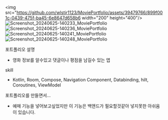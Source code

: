 <img src="https://github.com/wlstjr1123/MoviePortfolio/assets/39479766/899f001c-0439-475f-ba45-6e8647d658b6  width="200" height="400"/>
![Screenshot_20240625-140233_MoviePortfolio](https://github.com/wlstjr1123/MoviePortfolio/assets/39479766/899f001c-0439-475f-ba45-6e8647d658b6)
![Screenshot_20240625-140236_MoviePortfolio](https://github.com/wlstjr1123/MoviePortfolio/assets/39479766/5aea91f7-6535-443e-88cf-38aa60c60ae3)
![Screenshot_20240625-140241_MoviePortfolio](https://github.com/wlstjr1123/MoviePortfolio/assets/39479766/3bd33bad-c17c-4c8f-b1b9-73b8cfe86a0a)
![Screenshot_20240625-140248_MoviePortfolio](https://github.com/wlstjr1123/MoviePortfolio/assets/39479766/4df63e79-dfa0-4045-8951-c7941dde0416)

포트폴리오 설명
 - 영화 정보를 알수있고 댓글이나 평점을 남길수 있는 앱

skill
 - Kotlin, Room, Compose, Navigation Component, Databinding, hilt, Coroutines, ViewModel

포트폴리오를 만들면서...
 - 예매 기능을 넣어보고싶었지만 이 기능은 백앤드가 필요할것같아 넣지못한 아쉬움이 있습니다.
